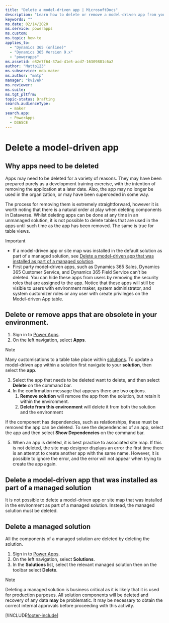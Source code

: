 ```yaml
---
title: "Delete a model-driven app | MicrosoftDocs"
description: "Learn how to delete or remove a model-driven app from your Power Apps environment."
keywords: ""
ms.date: 02/14/2020
ms.service: powerapps
ms.custom: 
ms.topic: how-to
applies_to: 
  - "Dynamics 365 (online)"
  - "Dynamics 365 Version 9.x"
  - "powerapps"
ms.assetid: e82e7f64-37ad-41e5-acd7-16309881c6a2
author: "Mattp123"
ms.subservice: mda-maker
ms.author: "matp"
manager: "kvivek"
ms.reviewer: 
ms.suite: 
ms.tgt_pltfrm: 
topic-status: Drafting
search.audienceType: 
  - maker
search.app: 
  - PowerApps
  - D365CE
---
```


# Delete a model-driven app

## Why apps need to be deleted

Apps may need to be deleted for a variety of reasons.  They may have been prepared purely as a development training exercise, with the intention of removing the application at a later date.  Also, the app may no longer be used in the organization, or may have been superceded in some way.

The process for removing them is extremely straightforward, however it is worth noting that there is a natural order at play when deleting components in Dataverse.  Whilst deleting apps can be done at any time in an unmanaged solution, it is not possible to delete tables that are used in the apps until such time as the app has been removed.  The same is true for table views.

> [!IMPORTANT]
> - If a model-driven app or site map was installed in the default solution as part of a managed solution, see [Delete a model-driven app that was installed as part of a managed solution](#delete-a-model-driven-app-that-was-installed-as-part-of-a-managed-solution).
> - First party model-driven apps, such as Dynamics 365 Sales, Dynamics 365 Customer Service, and Dynamics 365 Field Service can’t be deleted. You can hide these apps from users by removing the security roles that are assigned to the app. Notice that these apps will still be visible to users with environment maker, system administrator, and system customizer roles or any user with create privileges on the Model-driven App table. 

## Delete or remove apps that are obsolete in your environment.

1. Sign in to [Power Apps](https://make.powerapps.com/?utm_source=padocs&utm_medium=linkinadoc&utm_campaign=referralsfromdoc).
2. On the left navigation, select **Apps**.
> [!note]
> Many customisations to a table take place within [solutions](../model-driven-apps/model-driven-app-glossary.md#solution).  To update a model-driven app within a solution first navigate to your **solution**, then select the **app**.
3. Select the app that needs to be deleted want to delete, and then select **Delete** on the command bar.
4. In the confirmation message that appears there are two options.  
   1. **Remove solution** will remove the app from the solution, but retain it within the environment.
   2. **Delete from this environment** will delete it from both the solution and the environment

If the component has dependencies, such as relationships, these must be removed the app can be deleted. To see the dependencies of an app, select the app and then select **Show Dependencies** on the command bar.

5. When an app is deleted, it is best practice to associated site map. If this is not deleted, the site map designer displays an error the first time there is an attempt to create another app with the same name. However, it is possible to ignore the error, and the error will not appear when trying to create the app again.

## Delete a model-driven app that was installed as part of a managed solution

It is not possible to delete a model-driven app or site map that was installed in the environment as part of a managed solution.  Instead, the managed solution must be deleted.

## Delete a managed solution

All the components of a managed solution are deleted by deleting the solution.
1.	Sign in to [Power Apps](https://make.powerapps.com/?utm_source=padocs&utm_medium=linkinadoc&utm_campaign=referralsfromdoc). 
2.	On the left navigation, select **Solutions**.
3.	In the **Solutions** list, select the relevant managed solution then on the toolbar select **Delete**.

> [!note]
> Deleting a managed solution is business critical as it is likely that it is used for production purposes.  All solution components will be deleted and recovery of any data **may** be problematic.  It may be necessary to obtain the correct internal approvals before proceeding with this activity.

[!INCLUDE[footer-include](../../includes/footer-banner.md)]